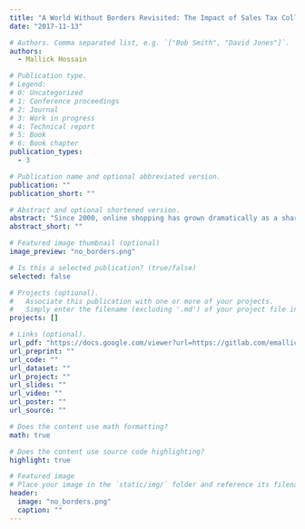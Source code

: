 ```yaml
---
title: "A World Without Borders Revisited: The Impact of Sales Tax Collection on Shopping and Search"
date: "2017-11-13"

# Authors. Comma separated list, e.g. `["Bob Smith", "David Jones"]`.
authors: 
  - Mallick Hossain

# Publication type.
# Legend:
# 0: Uncategorized
# 1: Conference proceedings
# 2: Journal
# 3: Work in progress
# 4: Technical report
# 5: Book
# 6: Book chapter
publication_types: 
  - 3

# Publication name and optional abbreviated version.
publication: ""
publication_short: ""

# Abstract and optional shortened version.
abstract: "Since 2000, online shopping has grown dramatically as a share of total expenditures and, until recently, it was an easy way to avoid sales taxes. Using household-level shopping data, sales tax data, and staggered online sales tax collection, I identify tax elasticities for households. I find household elasticities are -0.3 to -0.5 with respect to tax rates on Amazon. This is much lower than previously found in the literature. Additionally, households spend more time searching Amazon’s untaxed competitors after Amazon begins collecting sales tax. Finally, when looking at total household expenditures, including offline spending, households increase expenditures after Amazon collects sales tax, but not through online channels, indicating that households shift spending to offline channels after the policy change. This is the first paper to estimate how much individuals shift their online spending offline in response to sales taxes. Enforcing sales tax online may help recapture lost tax revenue, but it will likely not provide the local economic boost state and local governments desire."
abstract_short: ""

# Featured image thumbnail (optional)
image_preview: "no_borders.png"

# Is this a selected publication? (true/false)
selected: false

# Projects (optional).
#   Associate this publication with one or more of your projects.
#   Simply enter the filename (excluding '.md') of your project file in `content/project/`.
projects: []

# Links (optional).
url_pdf: "https://docs.google.com/viewer?url=https://gitlab.com/emallickhossain/OnlineShoppingSalesTax/raw/master/code/4_paper/onlineShoppingAndTaxes.pdf"
url_preprint: ""
url_code: ""
url_dataset: ""
url_project: ""
url_slides: ""
url_video: ""
url_poster: ""
url_source: ""

# Does the content use math formatting?
math: true

# Does the content use source code highlighting?
highlight: true

# Featured image
# Place your image in the `static/img/` folder and reference its filename below, e.g. `image: "example.jpg"`.
header:
  image: "no_borders.png"
  caption: ""
---
```

